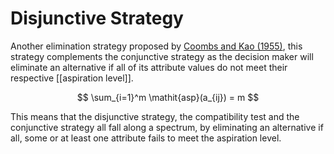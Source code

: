 # Disjunctive Strategy

Another elimination strategy proposed by [Coombs and Kao (1955)](#coombs55), this strategy complements the conjunctive strategy as the decision maker will eliminate an alternative if all of its attribute values do not meet their respective [[aspiration level]].

$$
\sum_{i=1}^m \mathit{asp}(a_{ij}) = m
$$

This means that the disjunctive strategy, the compatibility test and the conjunctive strategy all fall along a spectrum, by eliminating an alternative if all, some or at least one attribute fails to meet the aspiration level.